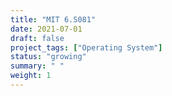 ```yaml
---
title: "MIT 6.S081"
date: 2021-07-01
draft: false
project_tags: ["Operating System"]
status: "growing"
summary: " "
weight: 1
---
```


